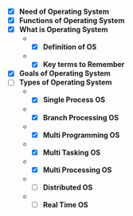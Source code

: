 - [x] __Need of Operating System__
- [x] __Functions of Operating System__
- [x] __What is Operating System__
   - - [x] __Definition of OS__
   - - [x] __Key terms to Remember__

- [x] __Goals of Operating System__
- [ ] __Types of Operating System__
   - - [x] __Single Process OS__
   - - [x] __Branch Processing OS__
   - - [x] __Multi Programming OS__
   - - [x] __Multi Tasking OS__
   - - [x] __Multi Processing OS__
   - - [ ] __Distributed OS__
   - - [ ] __Real Time OS__
